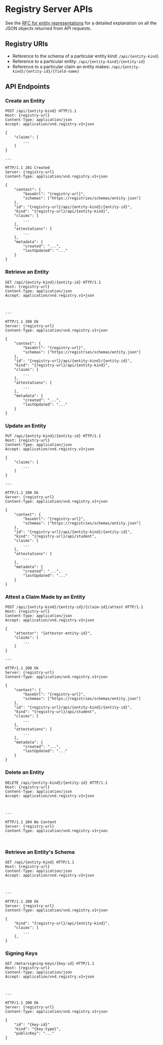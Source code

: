 # Registry Server APIs

See the
[RFC for entity representations](https://github.com/sunbird-rc/community/discussions/98)
for a detailed explanation on all the JSON objects returned from API requests.

## Registry URIs

- Reference to the schema of a particular entity kind: `/api/{entity-kind}`
- Reference to a particular entity: `/api/{entity-kind}/{entity-id}`
- Reference to a particular claim an entity makes:
  `/api/{entity-kind}/{entity-id}/{field-name}`

## API Endpoints

### Create an Entity

```http
POST /api/{entity-kind} HTTP/1.1
Host: {registry-url}
Content-Type: application/json
Accept: application/vnd.registry.v1+json

{
	"claims": [
		...
	]
}

---

HTTP/1.1 201 Created
Server: {registry-url}
Content-Type: application/vnd.registry.v1+json

{
	"context": {
		"baseUrl": "{registry-url}",
		"schemas": ["https://registries/schemas/entity.json"]
	},
	"id": "{registry-url}/api/{entity-kind}/{entity-id}",
	"kind": "{registry-url}/api/{entity-kind}",
	"claims": [
		...
	],
	"attestations": [
		...
	],
	"metadata": {
		"created": "...",
		"lastUpdated": "..."
	}
}
```

### Retrieve an Entity

```http
GET /api/{entity-kind}/{entity-id} HTTP/1.1
Host: {registry-url}
Content-Type: application/json
Accept: application/vnd.registry.v1+json



---

HTTP/1.1 200 Ok
Server: {registry-url}
Content-Type: application/vnd.registry.v1+json

{
	"context": {
		"baseUrl": "{registry-url}",
		"schemas": ["https://registries/schemas/entity.json"]
	},
	"id": "{registry-url}/api/{entity-kind}/{entity-id}",
	"kind": "{registry-url}/api/{entity-kind}",
	"claims": [
		...
	],
	"attestations": [
		...
	],
	"metadata": {
		"created": "...",
		"lastUpdated": "..."
	}
}
```

### Update an Entity

```http
PUT /api/{entity-kind}/{entity-id} HTTP/1.1
Host: {registry-url}
Content-Type: application/json
Accept: application/vnd.registry.v1+json

{
	"claims": [
		...
	]
}

---

HTTP/1.1 200 Ok
Server: {registry-url}
Content-Type: application/vnd.registry.v1+json

{
	"context": {
		"baseUrl": "{registry-url}",
		"schemas": ["https://registries/schemas/entity.json"]
	},
	"id": "{registry-url}/api/{entity-kind}/{entity-id}",
	"kind": "{registry-url}/api/student",
	"claims": [
		...
	],
	"attestations": [
		...
	],
	"metadata": {
		"created": "...",
		"lastUpdated": "..."
	}
}
```

### Attest a Claim Made by an Entity

```http
POST /api/{entity-kind}/{entity-id}/{claim-id}/attest HTTP/1.1
Host: {registry-url}
Content-Type: application/json
Accept: application/vnd.registry.v1+json

{
	"attestor": "{attestor-entity-id}",
	"claims": [
		...
	]
}

---

HTTP/1.1 200 Ok
Server: {registry-url}
Content-Type: application/vnd.registry.v1+json

{
	"context": {
		"baseUrl": "{registry-url}",
		"schemas": ["https://registries/schemas/entity.json"]
	},
	"id": "{registry-url}/api/{entity-kind}/{entity-id}",
	"kind": "{registry-url}/api/student",
	"claims": [
		...
	],
	"attestations": [
		...
	],
	"metadata": {
		"created": "...",
		"lastUpdated": "..."
	}
}
```

### Delete an Entity

```http
DELETE /api/{entity-kind}/{entity-id} HTTP/1.1
Host: {registry-url}
Content-Type: application/json
Accept: application/vnd.registry.v1+json



---

HTTP/1.1 204 No Content
Server: {registry-url}
Content-Type: application/vnd.registry.v1+json



```

### Retrieve an Entity's Schema

```http
GET /api/{entity-kind} HTTP/1.1
Host: {registry-url}
Content-Type: application/json
Accept: application/vnd.registry.v1+json



---

HTTP/1.1 200 Ok
Server: {registry-url}
Content-Type: application/vnd.registry.v1+json

{
	"kind": "{registry-url}/api/{entity-kind}",
	"claims": [
		...
	],
}
```

### Signing Keys

```http
GET /meta/signing-keys/{key-id} HTTP/1.1
Host: {registry-url}
Content-Type: application/json
Accept: application/vnd.registry.v1+json



---

HTTP/1.1 200 Ok
Server: {registry-url}
Content-Type: application/vnd.registry.v1+json

{
	"id": "{key-id}"
	"kind": "{key-type}",
	"publicKey": "..."
}
```
